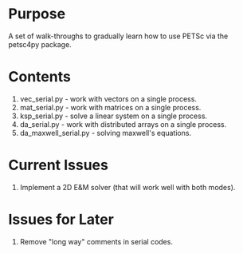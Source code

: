 Purpose
=======

A set of walk-throughs to gradually learn how to use PETSc via the petsc4py
package.


Contents
========

1.  vec_serial.py - work with vectors on a single process.
1.  mat_serial.py - work with matrices on a single process.
1.  ksp_serial.py - solve a linear system on a single process.
1.  da_serial.py - work with distributed arrays on a single process.
1.  da_maxwell_serial.py - solving maxwell's equations.


Current Issues
==============

1.  Implement a 2D E&M solver (that will work well with both modes).


Issues for Later
================

1.  Remove "long way" comments in serial codes.

